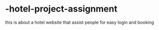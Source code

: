 # -hotel-project-assignment
this is about a hotel website that assist people for easy login and booking
